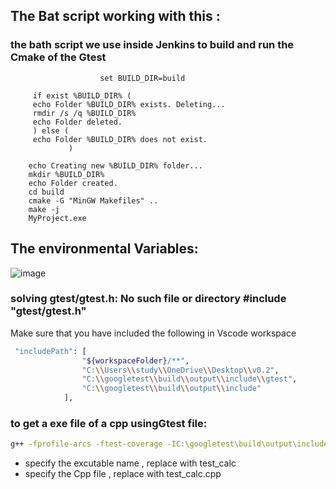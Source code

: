 ## The Bat script working with this :
### the bath script we use inside Jenkins to build and run the Cmake of the Gtest 
                        set BUILD_DIR=build

         if exist %BUILD_DIR% (
         echo Folder %BUILD_DIR% exists. Deleting...
         rmdir /s /q %BUILD_DIR%
         echo Folder deleted.
         ) else (
         echo Folder %BUILD_DIR% does not exist.
                 )

        echo Creating new %BUILD_DIR% folder...
        mkdir %BUILD_DIR%
        echo Folder created.
        cd build
        cmake -G "MinGW Makefiles" ..
        make -j
        MyProject.exe
## The environmental Variables:
![image](https://github.com/user-attachments/assets/54f074f4-89c0-496e-8540-b03ea2f185c2)
        

### solving gtest/gtest.h: No such file or directory #include "gtest/gtest.h"
Make sure that you have included the following in Vscode workspace
```bash
 "includePath": [
                "${workspaceFolder}/**",
                "C:\\Users\\study\\OneDrive\\Desktop\\v0.2",
                "C:\\googletest\\build\\output\\include\\gtest",
                "C:\\googletest\\build\\output\\include"
            ],

```

### to get a exe file of a  cpp usingGtest file:
```bash
g++ -fprofile-arcs -ftest-coverage -IC:\googletest\build\output\include -o test_calc calc.c test_calc.cpp -LC:\googletest\build\output\lib -lgtest -lgtest_main -pthread
```
-  specify the excutable name , replace with test_calc
-  specify the Cpp file , replace with test_calc.cpp
       
